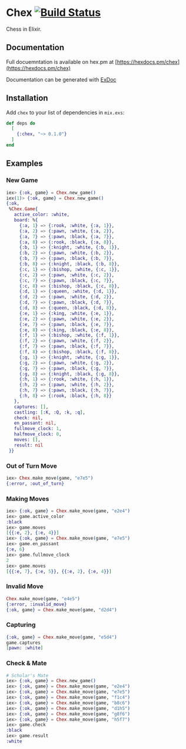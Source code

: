 # Chex [![Build Status](https://travis-ci.com/alecho/chex.svg?branch=master)](https://travis-ci.com/alecho/chex)

Chess in Elixir.

## Documentation

Full docuemntation is available on hex.pm at [https://hexdocs.pm/chex](https://hexdocs.pm/chex)

Documentation can be generated with [ExDoc](https://github.com/elixir-lang/ex_doc)

## Installation

Add `chex` to your list of dependencies in `mix.exs`:

```elixir
def deps do
  [
    {:chex, "~> 0.1.0"}
  ]
end
```

## Examples

### New Game

```elixir
iex> {:ok, game} = Chex.new_game()
iex(1)> {:ok, game} = Chex.new_game()
{:ok,
 %Chex.Game{
   active_color: :white,
   board: %{
     {:a, 1} => {:rook, :white, {:a, 1}},
     {:a, 2} => {:pawn, :white, {:a, 2}},
     {:a, 7} => {:pawn, :black, {:a, 7}},
     {:a, 8} => {:rook, :black, {:a, 8}},
     {:b, 1} => {:knight, :white, {:b, 1}},
     {:b, 2} => {:pawn, :white, {:b, 2}},
     {:b, 7} => {:pawn, :black, {:b, 7}},
     {:b, 8} => {:knight, :black, {:b, 8}},
     {:c, 1} => {:bishop, :white, {:c, 1}},
     {:c, 2} => {:pawn, :white, {:c, 2}},
     {:c, 7} => {:pawn, :black, {:c, 7}},
     {:c, 8} => {:bishop, :black, {:c, 8}},
     {:d, 1} => {:queen, :white, {:d, 1}},
     {:d, 2} => {:pawn, :white, {:d, 2}},
     {:d, 7} => {:pawn, :black, {:d, 7}},
     {:d, 8} => {:queen, :black, {:d, 8}},
     {:e, 1} => {:king, :white, {:e, 1}},
     {:e, 2} => {:pawn, :white, {:e, 2}},
     {:e, 7} => {:pawn, :black, {:e, 7}},
     {:e, 8} => {:king, :black, {:e, 8}},
     {:f, 1} => {:bishop, :white, {:f, 1}},
     {:f, 2} => {:pawn, :white, {:f, 2}},
     {:f, 7} => {:pawn, :black, {:f, 7}},
     {:f, 8} => {:bishop, :black, {:f, 8}},
     {:g, 1} => {:knight, :white, {:g, 1}},
     {:g, 2} => {:pawn, :white, {:g, 2}},
     {:g, 7} => {:pawn, :black, {:g, 7}},
     {:g, 8} => {:knight, :black, {:g, 8}},
     {:h, 1} => {:rook, :white, {:h, 1}},
     {:h, 2} => {:pawn, :white, {:h, 2}},
     {:h, 7} => {:pawn, :black, {:h, 7}},
     {:h, 8} => {:rook, :black, {:h, 8}}
   },
   captures: [],
   castling: [:K, :Q, :k, :q],
   check: nil,
   en_passant: nil,
   fullmove_clock: 1,
   halfmove_clock: 0,
   moves: [],
   result: nil
 }}
```

### Out of Turn Move
```elixir
iex> Chex.make_move(game, "e7e5")
{:error, :out_of_turn}
```

### Making Moves
```elixir
iex> {:ok, game} = Chex.make_move(game, "e2e4")
iex> game.active_color
:black
iex> game.moves
[{{:e, 2}, {:e, 4}}]
iex> {:ok, game} = Chex.make_move(game, "e7e5")
iex> game.en_passant
{:e, 6}
iex> game.fullmove_clock
2
iex> game.moves
[{{:e, 7}, {:e, 5}}, {{:e, 2}, {:e, 4}}]
```

### Invalid Move
```elixir
Chex.make_move(game, "e4e5")
{:error, :invalid_move}
{:ok, game} = Chex.make_move(game, "d2d4")
```

### Capturing
```elixir
{:ok, game} = Chex.make_move(game, "e5d4")
game.captures
[pawn: :white]
```

### Check & Mate

```elixir
# Scholar's Mate
iex> {:ok, game} = Chex.new_game()
iex> {:ok, game} = Chex.make_move(game, "e2e4")
iex> {:ok, game} = Chex.make_move(game, "e7e5")
iex> {:ok, game} = Chex.make_move(game, "f1c4")
iex> {:ok, game} = Chex.make_move(game, "b8c6")
iex> {:ok, game} = Chex.make_move(game, "d1h5")
iex> {:ok, game} = Chex.make_move(game, "g8f6")
iex> {:ok, game} = Chex.make_move(game, "h5f7")
iex> game.check
:black
iex> game.result
:white
```

